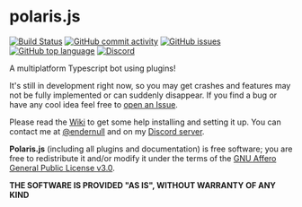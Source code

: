 # polaris.js

<a href="https://github.com/luksireiku/polaris.js/actions?query=workflow%3ADocker">
    <img alt="Build Status" src="https://github.com/luksireiku/polaris.js/workflows/Docker/badge.svg"></a>
<a href="https://github.com/luksireiku/polaris.js/commits/main">
    <img alt="GitHub commit activity" src="https://img.shields.io/github/commit-activity/m/luksireiku/polaris.js"></a>
<a href="https://github.com/luksireiku/polaris.js/issues">
    <img alt="GitHub issues" src="https://img.shields.io/github/issues/luksireiku/polaris.js"></a>
<a href="#">
    <img alt="GitHub top language" src="https://img.shields.io/github/languages/top/luksireiku/polaris.js"></a>
<a href="https://discord.gg/sSE7gDA3v6">
    <img alt="Discord" src="https://img.shields.io/discord/133155648891256832"></a>

A multiplatform Typescript bot using plugins!

It's still in development right now, so you may get crashes and features
may not be fully implemented or can suddenly disappear.
If you find a bug or have any cool idea feel free to [open an Issue](https://github.com/luksireiku/polaris.js/issues/new).

Please read the [Wiki](https://github.com/luksireiku/polaris.js/wiki) to get some help installing and setting it up.
You can contact me at [@endernull](https://telegram.me/endernull) and on my [Discord server](https://discord.gg/sSE7gDA3v6).

**Polaris.js** (including all plugins and documentation) is free software; you are free to redistribute it and/or modify it under the terms of the [GNU Affero General Public License v3.0](LICENSE).

**THE SOFTWARE IS PROVIDED "AS IS", WITHOUT WARRANTY OF ANY KIND**
